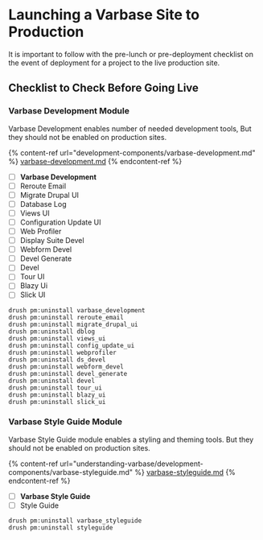 # Launching a Varbase Site to Production

It is important to follow with the pre-lunch or pre-deployment checklist on the event of deployment for a project to the live production site.

## Checklist to Check Before Going Live

### Varbase Development Module

Varbase Development enables number of needed development tools, But they should not be enabled on production sites.

{% content-ref url="development-components/varbase-development.md" %}
[varbase-development.md](development-components/varbase-development.md)
{% endcontent-ref %}

* [ ] **Varbase Development**&#x20;
* [ ] Reroute Email
* [ ] Migrate Drupal UI
* [ ] Database Log
* [ ] Views UI
* [ ] Configuration Update UI
* [ ] Web Profiler
* [ ] Display Suite Devel
* [ ] Webform Devel
* [ ] Devel Generate
* [ ] Devel
* [ ] Tour UI
* [ ] Blazy Ui
* [ ] Slick UI

```
drush pm:uninstall varbase_development
drush pm:uninstall reroute_email
drush pm:uninstall migrate_drupal_ui
drush pm:uninstall dblog
drush pm:uninstall views_ui
drush pm:uninstall config_update_ui
drush pm:uninstall webprofiler
drush pm:uninstall ds_devel
drush pm:uninstall webform_devel
drush pm:uninstall devel_generate
drush pm:uninstall devel
drush pm:uninstall tour_ui
drush pm:uninstall blazy_ui
drush pm:uninstall slick_ui
```

### **Varbase Style Guide Module**

Varbase Style Guide module enables a styling and theming tools. But they should not be enabled on production sites.

{% content-ref url="understanding-varbase/development-components/varbase-styleguide.md" %}
[varbase-styleguide.md](understanding-varbase/development-components/varbase-styleguide.md)
{% endcontent-ref %}

* [ ] **Varbase Style Guide**
* [ ] Style Guide

```
drush pm:uninstall varbase_styleguide
drush pm:uninstall styleguide
```

